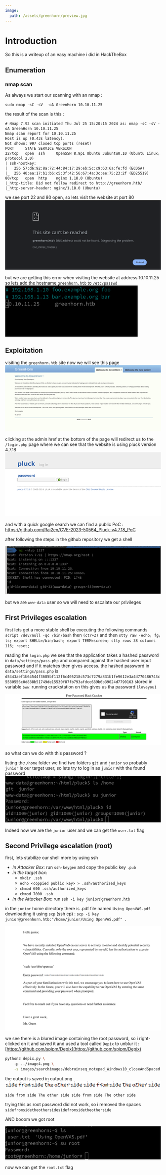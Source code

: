 ```yaml
---
image:
  path: /assets/greenhorn/preview.jpg
---
```

# Introduction

So this is a writeup of an easy machine i did in HackTheBox 

## Enumeration

### nmap scan

As always we start our scanning with an nmap :
```shell
sudo nmap -sC -sV  -oA GreenHorn 10.10.11.25
```

the result of the scan is this :
```
# Nmap 7.92 scan initiated Thu Jul 25 15:20:15 2024 as: nmap -sC -sV -oA GreenHorn 10.10.11.25
Nmap scan report for 10.10.11.25
Host is up (0.43s latency).
Not shown: 997 closed tcp ports (reset)
PORT     STATE SERVICE VERSION
22/tcp   open  ssh     OpenSSH 8.9p1 Ubuntu 3ubuntu0.10 (Ubuntu Linux; protocol 2.0)
| ssh-hostkey: 
|   256 57:d6:92:8a:72:44:84:17:29:eb:5c:c9:63:6a:fe:fd (ECDSA)
|_  256 40:ea:17:b1:b6:c5:3f:42:56:67:4a:3c:ee:75:23:2f (ED25519)
80/tcp   open  http    nginx 1.18.0 (Ubuntu)
|_http-title: Did not follow redirect to http://greenhorn.htb/
|_http-server-header: nginx/1.18.0 (Ubuntu)

```
we see port 22 and 80 open, so lets visit the website at port 80
![](/assets/greenhorn/GreenHorn_image_1.png)


but we are getting this error when visiting the website at address 10.10.11.25 so lets add the hostname `greenhorn.htb` to `/etc/passwd`
![](/assets/greenhorn/GreenHorn_image_2.png)

## Exploitation

visiting the `greenhorn.htb` site now we will see this page
![](/assets/greenhorn/GreenHorn_image_3.png)

clicking at the admin href at the bottom of the page will redirect us to the `/login.php` page where we can see that the website is using pluck version 4.7.18
![](/assets/greenhorn/GreenHorn_image_4.png)

and with a quick google search we can find a public PoC : https://github.com/Rai2en/CVE-2023-50564_Pluck-v4.7.18_PoC

after following the steps in the github repository we get a shell

![](/assets/greenhorn/GreenHorn_image_5.png)

but we are `www-data` user so we will need to escalate our privileges 


## First Privileges escalation
first lets get a more stable shell by executing the following commands
`script /dev/null -qc /bin/bash`
then `(ctr+Z)` and then `stty raw -echo; fg; ls; export SHELL=/bin/bash; export TERM=screen; stty rows 38 columns 116; reset;`

reading the `login.php` we see that the application takes a hashed password in `data/settings/pass.php` and compared against the hashed user input password and if it matches then gives access. the hashed password in `data/settings/pass.php` is `d5443aef1b64544f3685bf112f6c405218c573c7279a831b1fe9612e3a4d770486743c5580556c0d838b51749de15530f87fb793afdcc689b6b39024d7790163` stored in variable `$ww`. running crackstation on this gives us tha password `iloveyou1`

![](/assets/greenhorn/GreenHorn_image_6.png)

so what can we do with this password ?

listing the `/home` folder we find two folders `git` and `junior` so probably `junior` is our target user, so lets try to log in as `junior` with the found password
![](/assets/greenhorn/GreenHorn_image_7.png)

Indeed now we are the `junior` user and we can get the `user.txt` flag

## Second Privilege escalation (root)

first, lets stabilize our shell more by using ssh
- *In Attacker Box*: run `ssh-keygen` and copy the public key `.pub`
- *in the target box*: 
	- `mkdir .ssh`
	- `echo <coppied public key> > .ssh/authorized_keys`
	- `chmod 600 .ssh/authorized_keys`
	- `chmod 7000 .ssh`
- *in the Attacker Box*: run `ssh -i key junior@greenhorn.htb`

in the `junior` home directory there is .pdf file named `Using OpenVAS.pdf` downloading it using `scp` (ssh cp) : `scp -i key junior@greenhorn.htb:"/home/junior/Using OpenVAS.pdf" .`

![](/assets/greenhorn/GreenHorn_image_8.png)

we see there is a blured image containing the root password, so i right-clicked on it and saved it and used a tool called `Depix` to unblur it : [https://github.com/spipm/Depix](https://github.com/spipm/Depix)

```bash
python3 depix.py \                                                  
    -p ../image4.png \
    -s images/searchimages/debruinseq_notepad_Windows10_closeAndSpaced.png
```

the output is saved in output.png
![](/assets/greenhorn/GreenHorn_image_9.png)

`side from side The other side side from side The other side`

trying this as root password did not work, so i removed the spaces `sidefromsidetheothersidesidefromsidetheotherside`

AND booom we got root

![](/assets/greenhorn/GreenHorn_image_10.png)

now we can get the `root.txt` flag

